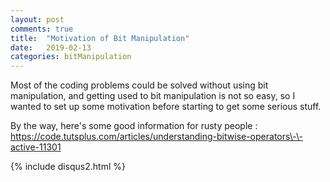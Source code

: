 ```yaml
---
layout: post
comments: true
title:  "Motivation of Bit Manipulation"
date:   2019-02-13
categories: bitManipulation
---
```


Most of the coding problems could be solved without using 
bit manipulation, and getting used to bit manipulation is not so easy,
so I wanted to set up some motivation before starting to get some serious stuff.

By the way, here's some good information for rusty people :
https://code.tutsplus.com/articles/understanding-bitwise-operators\-\-active-11301


{% include disqus2.html %}
